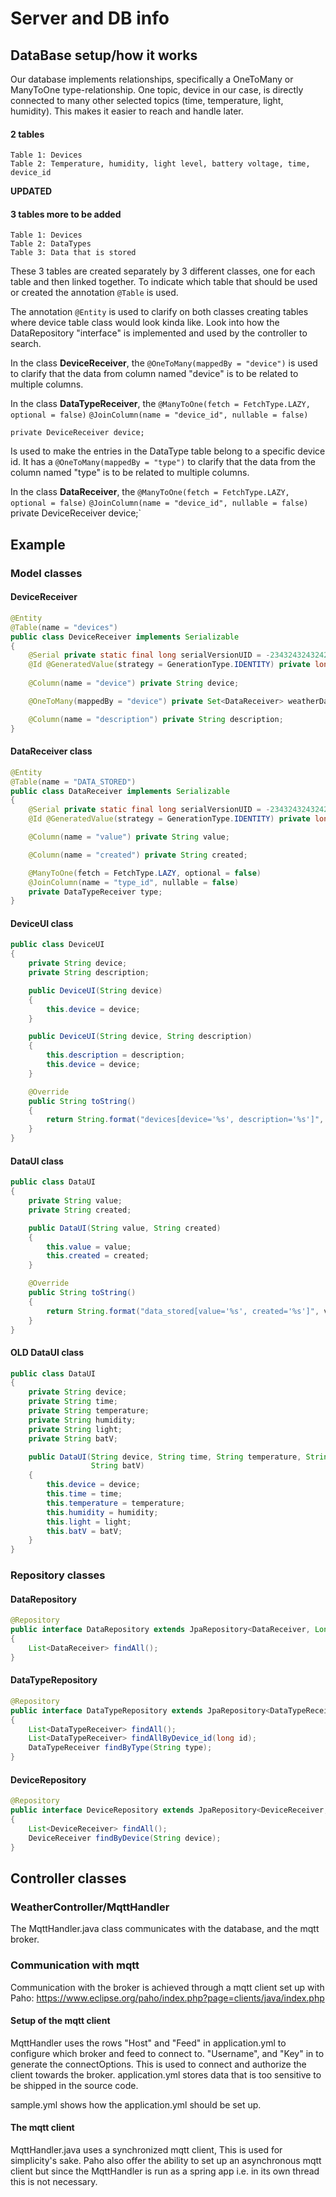 # Server and DB info

## DataBase setup/how it works

Our database implements relationships, specifically a OneToMany or ManyToOne
type-relationship. One topic, device in our case, is directly connected to many other selected topics
(time, temperature, light, humidity). This makes it easier to reach and handle later.

#### 2 tables

    Table 1: Devices
    Table 2: Temperature, humidity, light level, battery voltage, time, device_id

**UPDATED**

#### 3 tables more to be added

    Table 1: Devices
    Table 2: DataTypes
    Table 3: Data that is stored

These 3 tables are created separately by 3 different classes, one for each table and then linked together.
To indicate which table that should be used or created the annotation `@Table` is used.

The annotation `@Entity` is used to clarify on both classes creating tables where device table class would look kinda like.
Look into how the DataRepository "interface" is implemented and used by the controller to search.

In the class **DeviceReceiver**, the `@OneToMany(mappedBy = "device")` is used to clarify that the data from column named "device"
is to be related to multiple columns.

In the class **DataTypeReceiver**, the `@ManyToOne(fetch = FetchType.LAZY, optional = false)`
`@JoinColumn(name = "device_id", nullable = false)`

    private DeviceReceiver device;

Is used to make the entries in the DataType table belong to a specific device id. 
It  has a `@OneToMany(mappedBy = "type")` to clarify that the data from the column named "type" is to be related to multiple columns.

In the class **DataReceiver**, the `@ManyToOne(fetch = FetchType.LAZY, optional = false)`
`@JoinColumn(name = "device_id", nullable = false)`
private DeviceReceiver device;`

## Example

### Model classes

#### **DeviceReceiver**

```java
@Entity
@Table(name = "devices")
public class DeviceReceiver implements Serializable
{
    @Serial private static final long serialVersionUID = -2343243243242432341L;
    @Id @GeneratedValue(strategy = GenerationType.IDENTITY) private long id;
    
    @Column(name = "device") private String device;

    @OneToMany(mappedBy = "device") private Set<DataReceiver> weatherData;

    @Column(name = "description") private String description;
}
```

#### **DataReceiver class**

```java
@Entity
@Table(name = "DATA_STORED")
public class DataReceiver implements Serializable
{
    @Serial private static final long serialVersionUID = -2343243243242432341L;
    @Id @GeneratedValue(strategy = GenerationType.IDENTITY) private long id;

    @Column(name = "value") private String value;

    @Column(name = "created") private String created;

    @ManyToOne(fetch = FetchType.LAZY, optional = false)
    @JoinColumn(name = "type_id", nullable = false)
    private DataTypeReceiver type;
}
```

#### **DeviceUI class**

```java
public class DeviceUI 
{
    private String device;
    private String description;

    public DeviceUI(String device) 
    {
        this.device = device;
    }

    public DeviceUI(String device, String description) 
    {
        this.description = description;
        this.device = device;
    }

    @Override
    public String toString() 
    {
        return String.format("devices[device='%s', description='%s']", device, description);
    }
}
```

#### **DataUI class**

```java
public class DataUI
{
    private String value;
    private String created;

    public DataUI(String value, String created) 
    {
        this.value = value;
        this.created = created;
    }

    @Override
    public String toString() 
    {
        return String.format("data_stored[value='%s', created='%s']", value, created);
    }
}
```

#### **OLD DataUI class**

```java
public class DataUI
{
    private String device;
    private String time;
    private String temperature;
    private String humidity;
    private String light;
    private String batV;

    public DataUI(String device, String time, String temperature, String humidity, String light,
                  String batV)
    {
        this.device = device;
        this.time = time;
        this.temperature = temperature;
        this.humidity = humidity;
        this.light = light;
        this.batV = batV;
    }
}
```
### Repository classes

#### DataRepository

```java
@Repository
public interface DataRepository extends JpaRepository<DataReceiver, Long>
{
    List<DataReceiver> findAll();
}
```

#### DataTypeRepository

```java
@Repository
public interface DataTypeRepository extends JpaRepository<DataTypeReceiver, Long> 
{
    List<DataTypeReceiver> findAll();
    List<DataTypeReceiver> findAllByDevice_id(long id);
    DataTypeReceiver findByType(String type);
}
```

#### DeviceRepository

```java
@Repository
public interface DeviceRepository extends JpaRepository<DeviceReceiver, Long> 
{
    List<DeviceReceiver> findAll();
    DeviceReceiver findByDevice(String device);
}
```

## Controller classes

### WeatherController/MqttHandler

The MqttHandler.java class communicates with the database, and the mqtt broker. 

### Communication with mqtt

Communication with the broker is achieved through a mqtt client set up with Paho: https://www.eclipse.org/paho/index.php?page=clients/java/index.php

#### Setup of the mqtt client

MqttHandler uses the rows "Host" and "Feed" in application.yml to configure which broker and feed to connect to.
"Username", and "Key" in to generate the connectOptions. This is used to connect and authorize the client towards the broker.
application.yml stores data that is too sensitive to be shipped in the source code.

sample.yml shows how the application.yml should be set up.

#### The mqtt client

MqttHandler.java uses a synchronized mqtt client, This is used for simplicity's sake. 
Paho also offer the ability to set up an asynchronous mqtt client but since the MqttHandler is run as a spring app i.e. in its own thread this is not necessary.

```java



```
